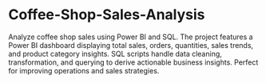 # Coffee-Shop-Sales-Analysis
Analyze coffee shop sales using Power BI and SQL. The project features a Power BI dashboard displaying total sales, orders, quantities, sales trends, and product category insights. SQL scripts handle data cleaning, transformation, and querying to derive actionable business insights. Perfect for improving operations and sales strategies.
